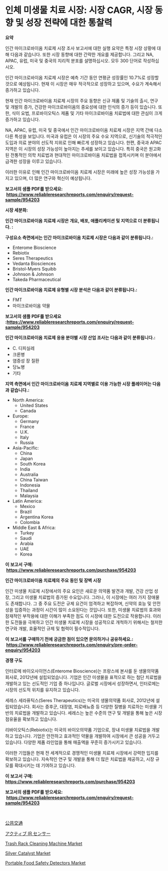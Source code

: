 <p><h1>인체 미생물 치료 시장: 시장 CAGR, 시장 동향 및 성장 전략에 대한 통찰력</h1></p><p><strong>요약</strong></p>
<p><p>인간 마이크로바이옴 치료제 시장 조사 보고서에 대한 실행 요약은 특정 시장 상황에 대해 다음과 같습니다. 또한 시장 동향에 대한 간략한 개요를 제공합니다. 그리고 NA, APAC, 유럽, 미국 및 중국의 지리적 분포를 설명하십시오. 모두 300 단어로 작성하십시오.</p><p>인간 마이크로바이옴 치료제 시장은 예측 기간 동안 연평균 성장률인 10.7%로 성장할 것으로 예상됩니다. 현재 이 시장은 매우 적극적으로 성장하고 있으며, 수요가 계속해서 증가하고 있습니다. </p><p>현재 인간 마이크로바이옴 치료제 시장의 주요 동향은 신규 제품 및 기술의 출시, 연구 및 개발의 증가, 건강한 마이크로바이옴의 중요성에 대한 인식의 증가 등이 있습니다. 또한, 식이 요법, 프로바이오틱스 제품 및 기타 마이크로바이옴 치료법에 대한 관심이 크게 증가하고 있습니다.</p><p>NA, APAC, 유럽, 미국 및 중국에서 인간 마이크로바이옴 치료제 시장은 지역 간에 다소 다른 특성을 보입니다. 미국과 유럽은 이 시장의 주요 수요 지역으로, 신기술의 적극적인 도입과 의료 분야의 선도적 지위로 인해 빠르게 성장하고 있습니다. 한편, 중국과 APAC 지역은 이 시장의 성장 가능성이 높아지는 추세를 보이고 있습니다. 특히 중국은 원고화된 전통적인 의학 치료법과 현대적인 마이크로바이옴 치료법을 접목시키며 이 분야에서 급격한 성장을 이루고 있습니다. </p><p>이러한 이유로 인해 인간 마이크로바이옴 치료제 시장은 미래에 높은 성장 가능성을 가지고 있으며, 더 많은 연구와 혁신이 예상됩니다.</p></p>
<p><strong>보고서의 샘플 PDF를 받으세요: &nbsp;<a href="https://www.reliableresearchreports.com/enquiry/request-sample/954203">https://www.reliableresearchreports.com/enquiry/request-sample/954203</a></strong></p>
<p><strong>시장 세분화:</strong></p>
<p><strong> 인간 마이크로바이옴 치료제 시장은 개요, 배포, 애플리케이션 및 지역으로 더 분류됩니다. :</strong></p>
<p><strong>구성요소 측면에서는 인간 마이크로바이옴 치료제 시장은 다음과 같이 분류됩니다.:</strong></p>
<p><ul><li>Enterome Bioscience</li><li>Rebiotix</li><li>Seres Therapeutics</li><li>Vedanta Biosciences</li><li>Bristol-Myers Squibb</li><li>Johnson & Johnson</li><li>Takeda Pharmaceutical</li></ul></p>
<p><strong> 인간 마이크로바이옴 치료제 유형별 시장 분석은 다음과 같이 분류됩니다.:</strong></p>
<p><ul><li>FMT</li><li>마이크로바이옴 약물</li></ul></p>
<p><strong>보고서의 샘플 PDF를 받으세요 :<a href="https://www.reliableresearchreports.com/enquiry/request-sample/954203">https://www.reliableresearchreports.com/enquiry/request-sample/954203</a></strong></p>
<p><strong> 인간 마이크로바이옴 치료제 응용 분야별 시장 산업 조사는 다음과 같이 분류됩니다.:</strong></p>
<p><ul><li>C. 디피실레</li><li>크론병</li><li>염증성 장 질환</li><li>당뇨병</li><li>기타</li></ul></p>
<p><strong>지역 측면에서 인간 마이크로바이옴 치료제 지역별로 이용 가능한 시장 플레이어는 다음과 같습니다.:</strong></p>
<p><ul>
    <li>
        North America:
        <ul>
            <li>United States</li>
            <li>Canada</li>
        </ul>
    </li>
    <li>
        Europe:
        <ul>
            <li>Germany</li>
            <li>France</li>
            <li>U.K.</li>
            <li>Italy</li>
            <li>Russia</li>
        </ul>
    </li>
    <li>
        Asia-Pacific:
        <ul>
            <li>China</li>
            <li>Japan</li>
            <li>South Korea</li>
            <li>India</li>
            <li>Australia</li>
            <li>China Taiwan</li>
            <li>Indonesia</li>
            <li>Thailand</li>
            <li>Malaysia</li>
        </ul>
    </li>
    <li>
        Latin America:
        <ul>
            <li>Mexico</li>
            <li>Brazil</li>
            <li>Argentina Korea</li>
            <li>Colombia</li>
        </ul>
    </li>
    <li>
        Middle East & Africa:
        <ul>
            <li>Turkey</li>
            <li>Saudi</li>
            <li>Arabia</li>
            <li>UAE</li>
            <li>Korea</li>
        </ul>
    </li>
    </ul></p>
<p><strong>이 보고서 구매: &nbsp;<a href="https://www.reliableresearchreports.com/purchase/954203">https://www.reliableresearchreports.com/purchase/954203</a></strong></p>
<p><strong>인간 마이크로바이옴 치료제의 주요 동인 및 장벽 시장</strong></p>
<p><p>인간 미생물 치료제 시장에서의 주요 요인은 새로운 의약품 발견과 개발, 건강 산업 성장, 그리고 미생물 치료법의 증가된 수요입니다. 그러나, 이 시장에는 여러 가지 장애물도 존재합니다. 그 중 주요 도전은 규제 요건이 엄격하고 복잡하며, 신약의 효능 및 안전성을 입증하는 과정이 시간이 많이 소요된다는 것입니다. 또한, 미생물 치료법의 효과와 잠재적인 부작용에 대한 이해가 부족한 점도 이 시장에 대한 도전으로 작용합니다. 이러한 도전들을 극복하고 인간 미생물 치료제 시장을 성공적으로 개척하기 위해서는 철저한 연구와 개발, 효율적인 규제 및 협력이 필수적입니다.</p></p>
<p><strong>이 보고서를 구매하기 전에 궁금한 점이 있으면 문의하거나 공유하세요.: &nbsp;<a href="https://www.reliableresearchreports.com/enquiry/pre-order-enquiry/954203">https://www.reliableresearchreports.com/enquiry/pre-order-enquiry/954203</a></strong></p>
<p><strong>경쟁 구도</strong></p>
<p><p>인터로메 바이오사이언스(Enterome Bioscience)는 프랑스에 본사를 둔 생물의약품 회사로, 2012년에 설립되었습니다. 기업은 인간 미생물을 표적으로 하는 첨단 치료법을 개발하고 있는 선도적인 기업 중 하나입니다. 글로벌 시장에서 성장하면서, 인터로메는 시장의 선도적 위치를 유지하고 있습니다.</p><p>세레스 세라퓨틱스(Seres Therapeutics)는 미국의 생물의약품 회사로, 2012년에 설립되었습니다. 회사는 증후군, 대장염, 피로배뇨증 등 다양한 질병을 치료하는 미생물 기반의 치료법을 개발하고 있습니다. 세레스는 높은 수준의 연구 및 개발을 통해 높은 시장 점유율을 확보하고 있습니다.</p><p>리바이오틱스(Rebiotix)는 미국의 바이오의약품 기업으로, 장내 미생물 치료법을 개발하고 있습니다. 기업은 안전하고 효과적인 약물을 개발하여 시장에서 큰 성공을 거두고 있습니다. 다양한 제품 라인업을 통해 매출액을 꾸준히 증가시키고 있습니다.</p><p>이러한 기업들은 현재 전 세계적으로 경쟁적인 미생물 치료제 시장에서 강력한 입지를 확보하고 있습니다. 지속적인 연구 및 개발을 통해 더 많은 치료법을 제공하고, 시장 규모를 확대시키는 데 기여하고 있습니다.</p></p>
<p><strong>이 보고서 구매: &nbsp; <a href="https://www.reliableresearchreports.com/purchase/954203">https://www.reliableresearchreports.com/purchase/954203</a></strong></p>
<p><strong>보고서의 샘플 PDF를 받으세요: &nbsp;<a href="https://www.reliableresearchreports.com/enquiry/request-sample/954203">https://www.reliableresearchreports.com/enquiry/request-sample/954203</a></strong><strong></strong></p>
<p>&nbsp;</p>
<p><p><a href="https://github.com/vhemk0794148/Market-Research-Report-List-1/blob/main/2077131185186.md">公共交通</a></p><p><a href="https://medium.com/@myrtiswest1/%E3%82%A2%E3%82%AF%E3%83%86%E3%82%A3%E3%83%96ir%E3%82%BB%E3%83%B3%E3%82%B5%E3%83%BC%E5%B8%82%E5%A0%B4%E3%81%AE%E5%88%86%E6%9E%90-%E3%82%B0%E3%83%AD%E3%83%BC%E3%83%90%E3%83%AB%E7%94%A3%E6%A5%AD%E3%81%AE%E8%A6%8B%E9%80%9A%E3%81%97%E3%81%A8%E4%BA%88%E6%B8%AC-2024%E5%B9%B4%E3%81%8B%E3%82%892031%E5%B9%B4%E3%81%BE%E3%81%A7-047864fbb64b">アクティブ IR センサー</a></p><p><a href="https://github.com/joannesouthgate/Market-Research-Report-List-2/blob/main/trash-rack-cleaning-machine-market.md">Trash Rack Cleaning Machine Market</a></p><p><a href="https://view.publitas.com/reportprime-1/silver-catalyst-market-insights-market-players-and-forecast-till-2031/">Silver Catalyst Market</a></p><p><a href="https://meowing-lemming-dd3.notion.site/Portable-Food-Safety-Detectors-Market-Offers-Provide-Insightful-Data-for-the-Time-Period-from-2024-t-c93de2809785478297e874e72b530d47">Portable Food Safety Detectors Market</a></p></p>
